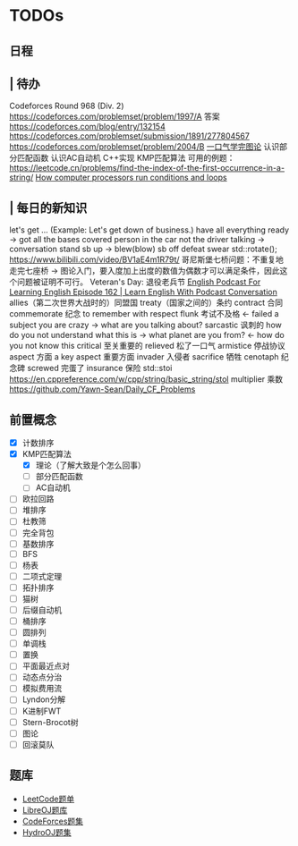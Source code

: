# TODOs

## 日程

| 待办
--
Codeforces Round 968 (Div. 2)
https://codeforces.com/problemset/problem/1997/A 答案 https://codeforces.com/blog/entry/132154
https://codeforces.com/problemset/submission/1891/277804567
https://codeforces.com/problemset/problem/2004/B
[一口气学完图论](https://www.bilibili.com/video/BV1aE4m1R79t/)
认识部分匹配函数
认识AC自动机
C++实现 KMP匹配算法 可用的例题：https://leetcode.cn/problems/find-the-index-of-the-first-occurrence-in-a-string/
[How computer processors run conditions and loops](https://www.youtube.com/watch?v=Ui6QyzcD3_E)

| 每日的新知识
--
let's get ... (Example: Let's get down of business.)
have all everything ready -> got all the bases covered
person in the car not the driver
talking -> conversation
stand sb up -> blew(blow) sb off
defeat
swear
std::rotate();
https://www.bilibili.com/video/BV1aE4m1R79t/
哥尼斯堡七桥问题：不重复地走完七座桥 -> 图论入门，要入度加上出度的数值为偶数才可以满足条件，因此这个问题被证明不可行。
Veteran's Day: 退役老兵节
[English Podcast For Learning English Episode 162 | Learn English With Podcast Conversation](https://www.youtube.com/watch?v=I6O8SrWQXJY)
allies（第二次世界大战时的）同盟国
treaty（国家之间的）条约
contract 合同
commemorate 纪念 to remember with respect
flunk 考试不及格 <- failed a subject 
you are crazy -> what are you talking about?
sarcastic 讽刺的
how do you not understand what this is -> what planet are you from? <- how do you not know this
critical 至关重要的
relieved 松了一口气
armistice 停战协议
aspect 方面 a key aspect 重要方面
invader 入侵者
sacrifice 牺牲
cenotaph 纪念碑
screwed 完蛋了
insurance 保险
std::stoi
https://en.cppreference.com/w/cpp/string/basic_string/stol
multiplier 乘数
https://github.com/Yawn-Sean/Daily_CF_Problems

## 前置概念

- [x] 计数排序
- [x] KMP匹配算法
  - [x] 理论（了解大致是个怎么回事）
  - [ ] 部分匹配函数
  - [ ] AC自动机
- [ ] 欧拉回路
- [ ] 堆排序
- [ ] 杜教筛
- [ ] 完全背包
- [ ] 基数排序
- [ ] BFS
- [ ] 杨表
- [ ] 二项式定理
- [ ] 拓扑排序
- [ ] 猫树
- [ ] 后缀自动机
- [ ] 桶排序
- [ ] 圆排列
- [ ] 单调栈
- [ ] 置换
- [ ] 平面最近点对
- [ ] 动态点分治
- [ ] 模拟费用流
- [ ] Lyndon分解
- [ ] K进制FWT
- [ ] Stern-Brocot树
- [ ] 图论
- [ ] 回滚莫队

## 题库

- [LeetCode题单](https://huxulm.github.io/lc-rating/zen)
- [LibreOJ题库](https://loj.ac/p)
- [CodeForces题集](https://codeforces.com/problemset)
- [HydroOJ题集](https://hydro.ac/p)